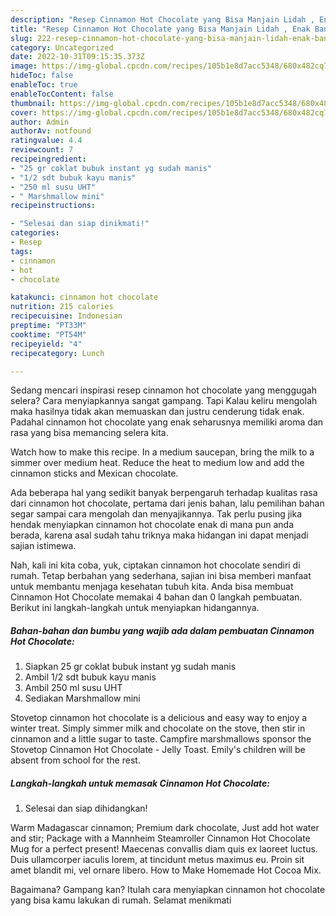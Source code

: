 ```yaml
---
description: "Resep Cinnamon Hot Chocolate yang Bisa Manjain Lidah , Enak Banget"
title: "Resep Cinnamon Hot Chocolate yang Bisa Manjain Lidah , Enak Banget"
slug: 222-resep-cinnamon-hot-chocolate-yang-bisa-manjain-lidah-enak-banget
category: Uncategorized
date: 2022-10-31T09:15:35.373Z
image: https://img-global.cpcdn.com/recipes/105b1e8d7acc5348/680x482cq70/cinnamon-hot-chocolate-foto-resep-utama.jpg
hideToc: false
enableToc: true
enableTocContent: false
thumbnail: https://img-global.cpcdn.com/recipes/105b1e8d7acc5348/680x482cq70/cinnamon-hot-chocolate-foto-resep-utama.jpg
cover: https://img-global.cpcdn.com/recipes/105b1e8d7acc5348/680x482cq70/cinnamon-hot-chocolate-foto-resep-utama.jpg
author: Admin
authorAv: notfound
ratingvalue: 4.4
reviewcount: 7
recipeingredient:
- "25 gr coklat bubuk instant yg sudah manis"
- "1/2 sdt bubuk kayu manis"
- "250 ml susu UHT"
- " Marshmallow mini"
recipeinstructions:

- "Selesai dan siap dinikmati!"
categories:
- Resep
tags:
- cinnamon
- hot
- chocolate

katakunci: cinnamon hot chocolate 
nutrition: 215 calories
recipecuisine: Indonesian
preptime: "PT33M"
cooktime: "PT54M"
recipeyield: "4"
recipecategory: Lunch

---
```



Sedang mencari inspirasi resep cinnamon hot chocolate yang menggugah selera? Cara menyiapkannya sangat gampang. Tapi Kalau keliru mengolah maka hasilnya tidak akan memuaskan dan justru cenderung tidak enak. Padahal cinnamon hot chocolate yang enak seharusnya memiliki aroma dan rasa yang bisa memancing selera kita.


Watch how to make this recipe. In a medium saucepan, bring the milk to a simmer over medium heat. Reduce the heat to medium low and add the cinnamon sticks and Mexican chocolate.

Ada beberapa hal yang sedikit banyak berpengaruh terhadap kualitas rasa dari cinnamon hot chocolate, pertama dari jenis bahan, lalu pemilihan bahan segar sampai cara mengolah dan menyajikannya. Tak perlu pusing jika hendak menyiapkan cinnamon hot chocolate enak di mana pun anda berada, karena asal sudah tahu triknya maka hidangan ini dapat menjadi sajian istimewa.


Nah, kali ini kita coba, yuk, ciptakan cinnamon hot chocolate sendiri di rumah. Tetap berbahan yang sederhana, sajian ini bisa memberi manfaat untuk membantu menjaga kesehatan tubuh kita. Anda bisa membuat Cinnamon Hot Chocolate memakai 4 bahan dan 0 langkah pembuatan. Berikut ini langkah-langkah untuk menyiapkan hidangannya.

<!--inarticleads1-->

##### Bahan-bahan dan bumbu yang wajib ada dalam pembuatan Cinnamon Hot Chocolate:

1. Siapkan 25 gr coklat bubuk instant yg sudah manis
1. Ambil 1/2 sdt bubuk kayu manis
1. Ambil 250 ml susu UHT
1. Sediakan  Marshmallow mini


Stovetop cinnamon hot chocolate is a delicious and easy way to enjoy a winter treat. Simply simmer milk and chocolate on the stove, then stir in cinnamon and a little sugar to taste. Campfire marshmallows sponsor the Stovetop Cinnamon Hot Chocolate - Jelly Toast. Emily&#39;s children will be absent from school for the rest. 

<!--inarticleads2-->

##### Langkah-langkah untuk memasak Cinnamon Hot Chocolate:


1. Selesai dan siap dihidangkan!

Warm Madagascar cinnamon; Premium dark chocolate, Just add hot water and stir; Package with a Mannheim Steamroller Cinnamon Hot Chocolate Mug for a perfect present! Maecenas convallis diam quis ex laoreet luctus. Duis ullamcorper iaculis lorem, at tincidunt metus maximus eu. Proin sit amet blandit mi, vel ornare libero. How to Make Homemade Hot Cocoa Mix. 

Bagaimana? Gampang kan? Itulah cara menyiapkan cinnamon hot chocolate yang bisa kamu lakukan di rumah. Selamat menikmati
